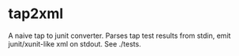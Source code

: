 tap2xml
=======

A naive tap to junit converter. Parses tap test results from stdin, emit junit/xunit-like xml on stdout. See ./tests.



